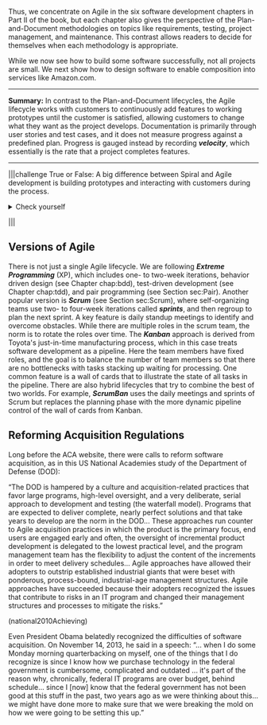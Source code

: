 Thus, we concentrate on Agile in the six software development chapters in Part II of the book,  but each chapter also gives the perspective of the Plan-and-Document methodologies on topics like requirements, testing, project management, and maintenance. This contrast allows readers to decide for themselves when each methodology is appropriate.

While we now see how to build some software successfully, not all projects are small. We next show how to design software to enable composition into services like Amazon.com.

---
<b>Summary:</b> In contrast to the Plan-and-Document lifecycles, the Agile lifecycle works with customers to continuously add features to working prototypes until the customer is satisfied, allowing customers to change what they want as the project develops. Documentation is primarily through user stories and test cases, and it does not measure progress against a predefined plan. Progress is gauged instead by recording ___velocity___, which essentially is the rate that a project completes features.

---



|||challenge
True or False: A big difference between Spiral and Agile development is building prototypes and interacting with customers during the process. 
<p><details><summary>Check yourself</summary>

False: Both build working but incomplete prototypes that the customer helps evaluate. The difference is that customers are involved every two weeks in Agile versus up to two years in with Spiral.</details></p>

|||

## Versions of Agile
There is not just a single Agile lifecycle. We are following ___Extreme Programming___ (XP), which includes one- to two-week iterations, behavior driven design (see Chapter chap:bdd), test-driven development (see Chapter chap:tdd), and pair programming (see Section sec:Pair). Another popular version is ___Scrum___ (see Section sec:Scrum), where self-organizing teams use two- to four-week iterations called ___sprints___, and then regroup to plan the next sprint. A key feature is daily standup meetings to identify and overcome obstacles. While there are multiple roles in the scrum team, the norm is to rotate the roles over time. The ___Kanban___ approach is derived from Toyota's just-in-time manufacturing process, which in this case treats software development as a pipeline. Here the team members have fixed roles, and the goal is to balance the number of team members so that there are no bottlenecks with tasks stacking up waiting for processing. One common feature is a wall of cards that to illustrate the state of all tasks in the pipeline. There are also hybrid lifecycles that try to combine the best of two worlds. For example, ___ScrumBan___ uses the daily meetings and sprints of Scrum but replaces the planning phase with the more dynamic pipeline control of the wall of cards from Kanban.

## Reforming Acquisition Regulations
Long before the ACA website, there were calls to reform software acquisition, as in this US National Academies study of the Department of Defense (DOD):

“The DOD is hampered by a culture and acquisition-related practices that favor large programs, high-level oversight, and a very deliberate, serial approach to development and testing (the waterfall model). Programs that are expected to deliver complete, nearly perfect solutions and that take years to develop are the norm in the DOD... These approaches run counter to Agile acquisition practices in which the product is the primary focus, end users are engaged early and often, the oversight of incremental product development is delegated to the lowest practical level, and the program management team has the flexibility to adjust the content of the increments in order to meet delivery schedules... Agile approaches have allowed their adopters to outstrip established industrial giants that were beset with ponderous, process-bound, industrial-age management structures. Agile approaches have succeeded because their adopters recognized the issues that contribute to risks in an IT program and changed their management structures and processes to mitigate the risks.”

(national2010Achieving)

Even President Obama belatedly recognized the difficulties of software acquisition.  On November 14, 2013, he said in a speech: “... when I do some Monday morning quarterbacking on myself, one of the things that I do recognize is since I know how we purchase technology in the federal government is cumbersome, complicated and outdated ...  it's part of the reason why, chronically, federal IT programs are over budget, behind schedule... since I [now] know that the federal government has not been good at this stuff in the past, two years ago as we were thinking about this... we might have done more to make sure that we were breaking the mold on how we were going to be setting this up.”
